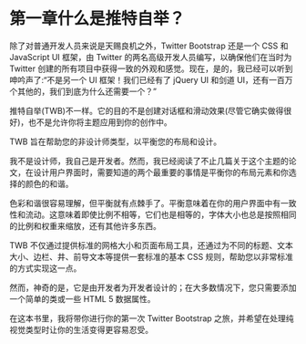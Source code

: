 # 第一章什么是推特自举？

除了对普通开发人员来说是天赐良机之外，Twitter Bootstrap 还是一个 CSS 和 JavaScript UI 框架，由 Twitter 的两名高级开发人员编写，以确保他们在当时为 Twitter 创建的所有项目中获得一致的外观和感觉。现在，是的，我已经可以听到呻吟声了:“不是另一个 UI 框架！我们已经有了 jQuery UI 和剑道 UI，还有一百万个其他的，我们到底为什么还需要一个？”

推特自举(TWB)不一样。它的目的不是创建对话框和滑动效果(尽管它确实做得很好)，也不是允许你将主题应用到你的创作中。

TWB 旨在帮助您的非设计师类型，以平衡您的布局和设计。

我不是设计师，我自己是开发者。然而，我已经阅读了不止几篇关于这个主题的论文，在设计用户界面时，需要知道的两个最重要的事情是平衡你的布局元素和你选择的颜色的和谐。

色彩和谐很容易理解，但平衡就有点棘手了。平衡意味着在你的用户界面中有一致性和流动。这意味着即使比例不相等，它们也是相等的，字体大小也总是按照相同的比例和权重来缩放，还有其他许多东西。

TWB 不仅通过提供标准的网格大小和页面布局工具，还通过为不同的标题、文本大小、边栏、井、前导文本等提供一套标准的基本 CSS 规则，帮助您以非常标准的方式实现这一点。

然而，神奇的是，它是由开发者为开发者设计的；在大多数情况下，您只需要添加一个简单的类或一些 HTML 5 数据属性。

在这本书里，我将带你进行你的第一次 Twitter Bootstrap 之旅，并希望在处理纯视觉类型时让你的生活变得更容易忍受。